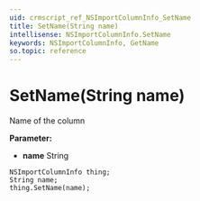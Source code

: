 ```yaml
---
uid: crmscript_ref_NSImportColumnInfo_SetName
title: SetName(String name)
intellisense: NSImportColumnInfo.SetName
keywords: NSImportColumnInfo, GetName
so.topic: reference
---
```


# SetName(String name)

Name of the column

**Parameter:** 
 - **name** String

```crmscript
NSImportColumnInfo thing;
String name;
thing.SetName(name);
```

